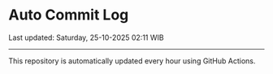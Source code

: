 # Auto Commit Log

Last updated: Saturday, 25-10-2025 02:11 WIB

---

This repository is automatically updated every hour using GitHub Actions.
